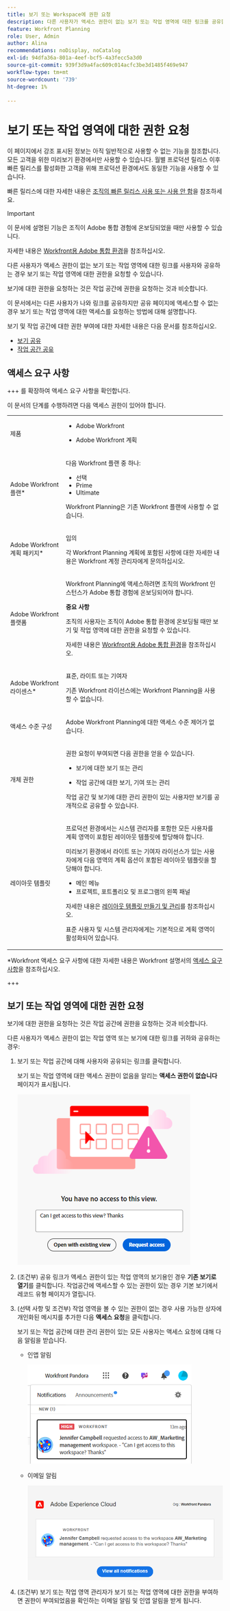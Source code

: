 ```yaml
---
title: 보기 또는 Workspace에 권한 요청
description: 다른 사용자가 액세스 권한이 없는 보기 또는 작업 영역에 대한 링크를 공유할 경우 열 수 있는 권한을 요청할 수 있습니다. 이 문서에서는 열 수 없는 공유 링크가 있을 때 보기 또는 작업 영역에 대한 액세스를 요청하는 단계에 대해 설명합니다.
feature: Workfront Planning
role: User, Admin
author: Alina
recommendations: noDisplay, noCatalog
exl-id: 94dfa36a-801a-4eef-bcf5-4a3fecc5a3d0
source-git-commit: 939f3d9a4fac609c014acfc3be3d1485f469e947
workflow-type: tm+mt
source-wordcount: '739'
ht-degree: 1%

---
```


# 보기 또는 작업 영역에 대한 권한 요청

<span class="preview">이 페이지에서 강조 표시된 정보는 아직 일반적으로 사용할 수 없는 기능을 참조합니다. 모든 고객을 위한 미리보기 환경에서만 사용할 수 있습니다. 월별 프로덕션 릴리스 이후 빠른 릴리스를 활성화한 고객을 위해 프로덕션 환경에서도 동일한 기능을 사용할 수 있습니다. </span>

<span class="preview">빠른 릴리스에 대한 자세한 내용은 [조직의 빠른 릴리스 사용 또는 사용 안 함](/help/quicksilver/administration-and-setup/set-up-workfront/configure-system-defaults/enable-fast-release-process.md)을 참조하세요. </span>

>[!IMPORTANT]
>
>이 문서에 설명된 기능은 조직이 Adobe 통합 경험에 온보딩되었을 때만 사용할 수 있습니다.
>
>자세한 내용은 [Workfront용 Adobe 통합 환경](/help/quicksilver/workfront-basics/navigate-workfront/workfront-navigation/adobe-unified-experience.md)을 참조하십시오.


다른 사용자가 액세스 권한이 없는 보기 또는 작업 영역에 대한 링크를 사용자와 공유하는 경우 보기 또는 작업 영역에 대한 권한을 요청할 수 있습니다.

보기에 대한 권한을 요청하는 것은 작업 공간에 권한을 요청하는 것과 비슷합니다.

이 문서에서는 다른 사용자가 나와 링크를 공유하지만 공유 페이지에 액세스할 수 없는 경우 보기 또는 작업 영역에 대한 액세스를 요청하는 방법에 대해 설명합니다.

보기 및 작업 공간에 대한 권한 부여에 대한 자세한 내용은 다음 문서를 참조하십시오.

* [보기 공유](/help/quicksilver/planning/access/share-views.md)
* [작업 공간 공유](/help/quicksilver/planning/access/share-workspaces.md)


## 액세스 요구 사항

+++ 를 확장하여 액세스 요구 사항을 확인합니다.

이 문서의 단계를 수행하려면 다음 액세스 권한이 있어야 합니다.

<table style="table-layout:auto"> 
<col> 
</col> 
<col> 
</col> 
<tbody> 
    <tr> 
<tr> 
<td> 
   <p> 제품</p> </td> 
   <td> 
   <ul><li><p> Adobe Workfront</p></li> 
   <li><p> Adobe Workfront 계획<p></li></ul></td> 
  </tr>   
<tr> 
   <td role="rowheader"><p>Adobe Workfront 플랜*</p></td> 
   <td> 
<p>다음 Workfront 플랜 중 하나:</p> 
<ul><li>선택</li> 
<li>Prime</li> 
<li>Ultimate</li></ul> 
<p>Workfront Planning은 기존 Workfront 플랜에 사용할 수 없습니다.</p> 
   </td> 
<tr> 
   <td role="rowheader"><p>Adobe Workfront 계획 패키지*</p></td> 
   <td> 
<p>임의 </p> 
<p>각 Workfront Planning 계획에 포함된 사항에 대한 자세한 내용은 Workfront 계정 관리자에게 문의하십시오. </p> 
   </td> 
 <tr> 
   <td role="rowheader"><p>Adobe Workfront 플랫폼</p></td> 
   <td> 
<p>Workfront Planning에 액세스하려면 조직의 Workfront 인스턴스가 Adobe 통합 경험에 온보딩되어야 합니다.</p> 
<p><b>중요 사항</b></p>
<p>조직의 사용자는 조직이 Adobe 통합 환경에 온보딩될 때만 보기 및 작업 영역에 대한 권한을 요청할 수 있습니다. </p>
<p>자세한 내용은 <a href="/help/quicksilver/workfront-basics/navigate-workfront/workfront-navigation/adobe-unified-experience.md">Workfront용 Adobe 통합 환경</a>을 참조하십시오. </p> 
   </td> 
   </tr> 
  </tr> 
  <tr> 
   <td role="rowheader"><p>Adobe Workfront 라이센스*</p></td> 
   <td><p> 표준, 라이트 또는 기여자</p>
   <p>기존 Workfront 라이선스에는 Workfront Planning을 사용할 수 없습니다.</p> 
  </td> 
  </tr> 
  <tr> 
   <td role="rowheader"><p>액세스 수준 구성</p></td> 
   <td> <p>Adobe Workfront Planning에 대한 액세스 수준 제어가 없습니다.</p>   
</td> 
  </tr> 
<tr> 
   <td role="rowheader"><p>개체 권한</p></td> 
   <td>  <p>권한 요청이 부여되면 다음 권한을 얻을 수 있습니다.</p>
   <ul><li><p>보기에 대한 보기 또는 관리</p></li>
   <li><p>작업 공간에 대한 보기, 기여 또는 관리</p></li></ul>  
   <p>작업 공간 및 보기에 대한 관리 권한이 있는 사용자만 보기를 공개적으로 공유할 수 있습니다.</p></td> 
  </tr> 
<tr> 
   <td role="rowheader"><p>레이아웃 템플릿</p></td> 
   <td> 
   <p>프로덕션 환경에서는 시스템 관리자를 포함한 모든 사용자를 계획 영역이 포함된 레이아웃 템플릿에 할당해야 합니다.</p>
   <div class="preview">
<p> 미리보기 환경에서 라이트 또는 기여자 라이선스가 있는 사용자에게 다음 영역의 계획 옵션이 포함된 레이아웃 템플릿을 할당해야 합니다.</p>
   <ul><li>메인 메뉴</li>
   <li>프로젝트, 포트폴리오 및 프로그램의 왼쪽 패널</li>
   </ul>
   <p>자세한 내용은 <a href="/help/quicksilver/administration-and-setup/customize-workfront/use-layout-templates/create-and-manage-layout-templates.md">레이아웃 템플릿 만들기 및 관리</a>를 참조하십시오.</p>
   <p>표준 사용자 및 시스템 관리자에게는 기본적으로 계획 영역이 활성화되어 있습니다.</p></div>
   </td> 
  </tr> 
</tbody> 
</table>

*Workfront 액세스 요구 사항에 대한 자세한 내용은 Workfront 설명서의 [액세스 요구 사항](/help/quicksilver/administration-and-setup/add-users/access-levels-and-object-permissions/access-level-requirements-in-documentation.md)을 참조하십시오.

+++


## 보기 또는 작업 영역에 대한 권한 요청

보기에 대한 권한을 요청하는 것은 작업 공간에 권한을 요청하는 것과 비슷합니다.

다른 사용자가 액세스 권한이 없는 작업 영역 또는 보기에 대한 링크를 귀하와 공유하는 경우:

1. 보기 또는 작업 공간에 대해 사용자와 공유되는 링크를 클릭합니다.

   보기 또는 작업 영역에 대한 액세스 권한이 없음을 알리는 **액세스 권한이 없습니다** 페이지가 표시됩니다.

   ![보기에 대한 액세스 권한 요청](assets/request-access-to-view.png)

1. (조건부) 공유 링크가 액세스 권한이 있는 작업 영역의 보기용인 경우 **기존 보기로 열기**&#x200B;를 클릭합니다. 작업공간에 액세스할 수 있는 권한이 있는 경우 기본 보기에서 레코드 유형 페이지가 열립니다.

1. (선택 사항 및 조건부) 작업 영역을 볼 수 있는 권한이 없는 경우 사용 가능한 상자에 개인화된 메시지를 추가한 다음 **액세스 요청**&#x200B;을 클릭합니다.

   보기 또는 작업 공간에 대한 관리 권한이 있는 모든 사용자는 액세스 요청에 대해 다음 알림을 받습니다.
   * 인앱 알림

     ![액세스 요청에 대한 인앱 알림](assets/in-app-notification-for-access-request.png)
   * 이메일 알림

     ![액세스 요청에 대한 전자 메일 알림](assets/email-notification-for-access-request.png)

1. (조건부) 보기 또는 작업 영역 관리자가 보기 또는 작업 영역에 대한 권한을 부여하면 권한이 부여되었음을 확인하는 이메일 알림 및 인앱 알림을 받게 됩니다. <!--check this - I was not able to test this, but Isk confirmed.-->
